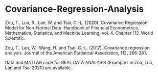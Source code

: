 # Covariance-Regression-Analysis
Zou, T., Luo, R., Lan, W. and Tsai, C.-L. (2020). Covariance Regression Model for Non-Normal Data. Handbook of Financial Econometrics, Mathematics, Statistics, and Machine Learning, vol. 4, Chapter 113, World Scientific.

Zou, T., Lan, W., Wang, H. and Tsai, C.-L. (2017). Covariance regression analysis. Journal of the American Statistical Association, 112, 266-281.  

Data and MATLAB code for REAL DATA ANALYSIS (Example I in Zou, Luo, Lan and Tsai 2020) are available.
